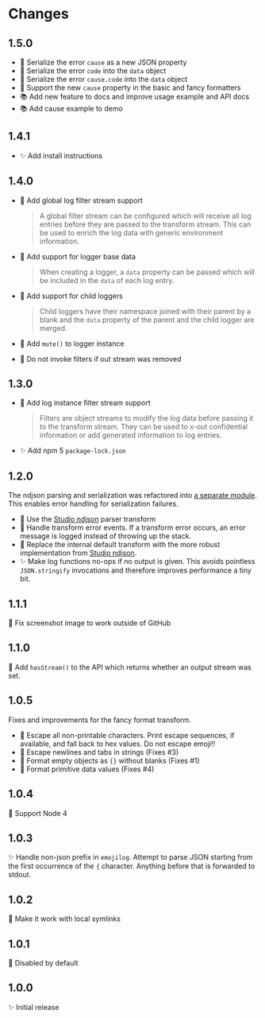 # Changes

## 1.5.0

- 🍏 Serialize the error `cause` as a new JSON property
- 🍏 Serialize the error `code` into the `data` object
- 🍏 Serialize the error `cause.code` into the `data` object
- 🍏 Support the new `cause` property in the basic and fancy formatters
- 📚 Add new feature to docs and improve usage example and API docs
- 📚 Add cause example to demo

## 1.4.1

- ✨ Add install instructions

## 1.4.0

- 🍏 Add global log filter stream support

    > A global filter stream can be configured which will receive all log
    > entries before they are passed to the transform stream. This can be used
    > to enrich the log data with generic environment information.

- 🍏 Add support for logger base data

    > When creating a logger, a `data` property can be passed which will be
    > included in the `data` of each log entry.

- 🍏 Add support for child loggers

    > Child loggers have their namespace joined with their parent by a blank
    > and the `data` property of the parent and the child logger are merged.

- 🍏 Add `mute()` to logger instance
- 🐛 Do not invoke filters if out stream was removed

## 1.3.0

- 🍏 Add log instance filter stream support

    > Filters are object streams to modify the log data before passing it to
    > the transform stream. They can be used to x-out confidential information
    > or add generated information to log entries.

- ✨ Add npm 5 `package-lock.json`

## 1.2.0

The ndjson parsing and serialization was refactored into [a separate
module][studio-ndjson]. This enables error handling for serialization failures.

- 🍏 Use the [Studio ndjson][studio-ndjson] parser transform
- 🍏 Handle transform error events. If a transform error occurs, an error
  message is logged instead of throwing up the stack.
- 🍏 Replace the internal default transform with the more robust implementation
  from [Studio ndjson][studio-ndjson].
- ✨ Make log functions no-ops if no output is given. This avoids pointless
  `JSON.stringify` invocations and therefore improves performance a tiny bit.

[studio-ndjson]: https://github.com/javascript-studio/studio-ndjson

## 1.1.1

🐛 Fix screenshot image to work outside of GitHub

## 1.1.0

🍏 Add `hasStream()` to the API which returns whether an output stream was set.

## 1.0.5

Fixes and improvements for the fancy format transform.

- 🐛 Escape all non-printable characters. Print escape sequences, if available,
  and fall back to hex values. Do not escape emoji‼️
- 🐛 Escape newlines and tabs in strings (Fixes #3)
- 🐛 Format empty objects as `{}` without blanks (Fixes #1)
- 🐛 Format primitive data values (Fixes #4)

## 1.0.4

🙈 Support Node 4

## 1.0.3

✨ Handle non-json prefix in `emojilog`. Attempt to parse JSON starting from
the first occurrence of the `{` character. Anything before that is forwarded to
stdout.

## 1.0.2

🐛 Make it work with local symlinks

## 1.0.1

🙈 Disabled by default

## 1.0.0

✨ Initial release

